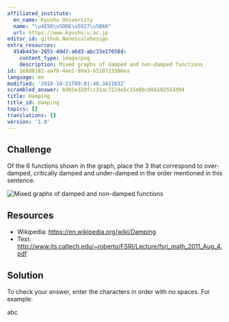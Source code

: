 ```yaml
---
affiliated_institute:
  en_name: Kyushu University
  name: "\u4E5D\u5DDE\u5927\u5B66"
  url: https://www.kyushu-u.ac.jp
editor_id: github.NanoScaleDesign
extra_resources:
  454b443e-2655-49d7-a6d3-abc33e27658d:
    content_type: image/png
    description: Mixed graphs of damped and non-damped functions
id: 2e8d8182-aaf8-4ae1-99a3-6510723306ea
language: en
modified: '2018-10-21T09:01:48.341163Z'
scrambled_answer: 6d65e329fcc31ac7224e5c15e8bc86b102553d94
title: Damping
title_id: damping
topics: []
translations: {}
version: '1.0'
---
```


## Challenge

Of the 6 functions shown in the graph, place the 3 that correspond to over-damped, critically damped and under-damped in the order mentioned in this sentence.

![Mixed graphs of damped and non-damped functions](/api/v0/teachers/github.NanoScaleDesign/resources/public/454b443e-2655-49d7-a6d3-abc33e27658d.png/454b443e-2655-49d7-a6d3-abc33e27658d.png)

## Resources

- Wikipedia: https://en.wikipedia.org/wiki/Damping
- Text: http://www.its.caltech.edu/~roberto/FSRI/Lecture/fsri_math_2011_Aug_4.pdf

## Solution

To check your answer, enter the characters in order with no spaces. For example:

abc
